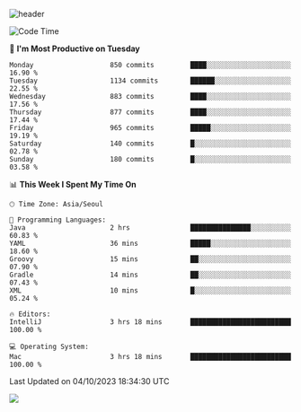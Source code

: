 ![header](https://capsule-render.vercel.app/api?type=Egg&color=timeAuto&height=300&section=header&text=PoPo&fontSize=90&animation=fadeIn)

  <!--START_SECTION:waka-->
![Code Time](http://img.shields.io/badge/Code%20Time-1%2C222%20hrs%2016%20mins-blue)

📅 **I'm Most Productive on Tuesday** 

```text
Monday                   850 commits         ████░░░░░░░░░░░░░░░░░░░░░   16.90 % 
Tuesday                  1134 commits        ██████░░░░░░░░░░░░░░░░░░░   22.55 % 
Wednesday                883 commits         ████░░░░░░░░░░░░░░░░░░░░░   17.56 % 
Thursday                 877 commits         ████░░░░░░░░░░░░░░░░░░░░░   17.44 % 
Friday                   965 commits         █████░░░░░░░░░░░░░░░░░░░░   19.19 % 
Saturday                 140 commits         █░░░░░░░░░░░░░░░░░░░░░░░░   02.78 % 
Sunday                   180 commits         █░░░░░░░░░░░░░░░░░░░░░░░░   03.58 % 
```


📊 **This Week I Spent My Time On** 

```text
🕑︎ Time Zone: Asia/Seoul

💬 Programming Languages: 
Java                     2 hrs               ███████████████░░░░░░░░░░   60.83 % 
YAML                     36 mins             █████░░░░░░░░░░░░░░░░░░░░   18.60 % 
Groovy                   15 mins             ██░░░░░░░░░░░░░░░░░░░░░░░   07.90 % 
Gradle                   14 mins             ██░░░░░░░░░░░░░░░░░░░░░░░   07.43 % 
XML                      10 mins             █░░░░░░░░░░░░░░░░░░░░░░░░   05.24 % 

🔥 Editors: 
IntelliJ                 3 hrs 18 mins       █████████████████████████   100.00 % 

💻 Operating System: 
Mac                      3 hrs 18 mins       █████████████████████████   100.00 % 
```


 Last Updated on 04/10/2023 18:34:30 UTC
<!--END_SECTION:waka-->



<img src="https://capsule-render.vercel.app/api?type=Egg&color=timeAuto&height=300&section=footer&text=PoPo&fontSize=90&animation=fadeIn&reversal=true" />
